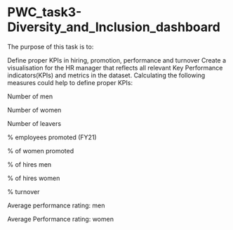 # PWC_task3-Diversity_and_Inclusion_dashboard
The purpose of this task is to:


Define proper KPIs in hiring, promotion, performance and turnover
Create a visualisation for the HR manager that reflects all relevant Key Performance indicators(KPIs) and metrics in the dataset.
Calculating the following measures could help to define proper KPIs:


Number of men

Number of women

Number of leavers

% employees promoted (FY21)

% of women promoted

% of hires men

% of hires women

% turnover

Average performance rating: men

Average Performance rating: women
